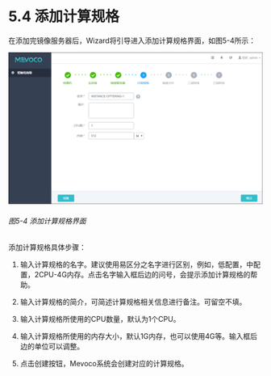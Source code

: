 # 5.4 添加计算规格
在添加完镜像服务器后，Wizard将引导进入添加计算规格界面，如图5-4所示：

![png](../images/5-4.png "图5-4 添加计算规格界面")
###### 图5-4 添加计算规格界面 

添加计算规格具体步骤：

1. 输入计算规格的名字。建议使用易区分之名字进行区别，例如，低配置，中配置，2CPU-4G内存。点击名字输入框后边的问号，会提示添加计算规格的帮助。

2. 输入计算规格的简介，可简述计算规格相关信息进行备注。可留空不填。

3. 输入计算规格所使用的CPU数量，默认为1个CPU。

4. 输入计算规格所使用的内存大小，默认1G内存，也可以使用4G等。输入框后边的单位可以调整。

5. 点击创建按钮，Mevoco系统会创建对应的计算规格。
